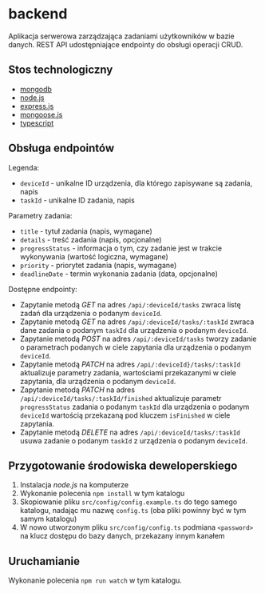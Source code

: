 # backend

Aplikacja serwerowa zarządzająca zadaniami użytkowników w bazie danych. REST API udostępniające endpointy do obsługi operacji CRUD.

## Stos technologiczny

- [mongodb](https://www.mongodb.com/)
- [node.js](https://nodejs.org/en/)
- [express.js](https://expressjs.com/)
- [mongoose.js](https://mongoosejs.com/)
- [typescript](https://www.typescriptlang.org/)

## Obsługa endpointów

Legenda:
- `deviceId` - unikalne ID urządzenia, dla którego zapisywane są zadania, napis
- `taskId` - unikalne ID zadania, napis

Parametry zadania:
- `title` - tytuł zadania (napis, wymagane)
- `details` - treść zadania (napis, opcjonalne)
- `progressStatus` - informacja o tym, czy zadanie jest w trakcie wykonywania (wartość logiczna, wymagane)
- `priority` - priorytet zadania (napis, wymagane)
- `deadlineDate` - termin wykonania zadania (data, opcjonalne)

Dostępne endpointy:

- Zapytanie metodą *GET* na adres `/api/:deviceId/tasks` zwraca listę zadań dla urządzenia o podanym `deviceId`.
- Zapytanie metodą *GET* na adres `/api/:deviceId/tasks/:taskId` zwraca dane zadania o podanym `taskId` dla urządzenia o podanym `deviceId`.
- Zapytanie metodą *POST* na adres `/api/:deviceId/tasks` tworzy zadanie o parametrach podanych w ciele zapytania dla urządzenia o podanym `deviceId`.
- Zapytanie metodą *PATCH* na adres `/api/:deviceId}/tasks/:taskId` aktualizuje parametry zadania, wartościami przekazanymi w ciele zapytania, dla urządzenia o podanym `deviceId`.
- Zapytanie metodą *PATCH* na adres `/api/:deviceId/tasks/:taskId/finished` aktualizuje parametr `progressStatus` zadania o podanym `taskId` dla urządzenia o podanym `deviceId` wartością przekazaną pod kluczem `isFinished` w ciele zapytania.
- Zapytanie metodą *DELETE* na adres `/api/:deviceId/tasks/:taskId` usuwa zadanie o podanym `taskId` z urządzenia o podanym `deviceId`.

## Przygotowanie środowiska deweloperskiego

1. Instalacja *node.js* na komputerze
2. Wykonanie polecenia `npm install` w tym katalogu
3. Skopiowanie pliku `src/config/config.example.ts` do tego samego katalogu, nadając mu nazwę `config.ts` (oba pliki powinny być w tym samym katalogu)
4. W nowo utworzonym pliku `src/config/config.ts` podmiana `<password>` na klucz dostępu do bazy danych, przekazany innym kanałem

## Uruchamianie 

Wykonanie polecenia `npm run watch` w tym katalogu.
